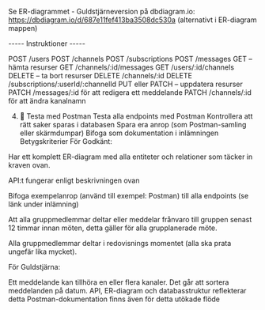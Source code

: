 Se ER-diagrammet - Guldstjärneversion på dbdiagram.io: https://dbdiagram.io/d/687e11fef413ba3508dc530a (alternativt i ER-diagram mappen)

----- Instruktioner -----

POST /users
POST /channels
POST /subscriptions
POST /messages
GET – hämta resurser
GET /channels/:id/messages
GET /users/:id/channels
DELETE – ta bort resurser
DELETE /channels/:id
DELETE /subscriptions/:userId/:channelId
PUT eller PATCH – uppdatera resurser
PATCH /messages/:id för att redigera ett meddelande
PATCH /channels/:id för att ändra kanalnamn

4. 🧪 Testa med Postman
   Testa alla endpoints med Postman
   Kontrollera att rätt saker sparas i databasen
   Spara era anrop (som Postman-samling eller skärmdumpar)
   Bifoga som dokumentation i inlämningen
   Betygskriterier
   För Godkänt:

Har ett komplett ER-diagram med alla entiteter och relationer som täcker in kraven ovan.

API:t fungerar enligt beskrivningen ovan

Bifoga exempelanrop (använd till exempel: Postman) till alla endpoints (se länk under inlämning)

Att alla gruppmedlemmar deltar eller meddelar frånvaro till gruppen senast 12 timmar innan möten, detta gäller för alla grupplanerade möte.

Alla gruppmedlemmar deltar i redovisnings momentet (alla ska prata ungefär lika mycket).

För Guldstjärna:

Ett meddelande kan tillhöra en eller flera kanaler.
Det går att sortera meddelanden på datum.
API, ER-diagram och databasstruktur reflekterar detta
Postman-dokumentation finns även för detta utökade flöde
